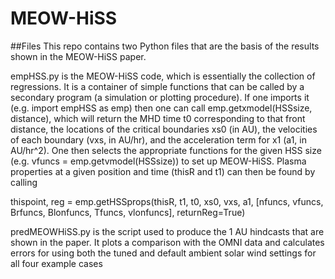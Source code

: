 # MEOW-HiSS

##Files
This repo contains two Python files that are the basis of the results shown in the MEOW-HiSS paper. 

empHSS.py is the MEOW-HiSS code, which is essentially the collection of regressions. It is a container of simple functions that can be called by a secondary program (a simulation or plotting procedure). If one imports it (e.g. import empHSS as emp) then one can call emp.getxmodel(HSSsize, distance), which will return the MHD time t0 corresponding to that front distance, the locations of the critical boundaries xs0 (in AU), the velocities of each boundary (vxs, in AU/hr), and the acceleration term for x1 (a1, in AU/hr^2). One then selects the appropriate functions for the given HSS size (e.g. vfuncs = emp.getvmodel(HSSsize)) to set up MEOW-HiSS. Plasma properties at a given position and time (thisR and t1) can then be found by calling

thispoint, reg = emp.getHSSprops(thisR, t1, t0, xs0, vxs, a1, [nfuncs, vfuncs, Brfuncs, Blonfuncs, Tfuncs, vlonfuncs], returnReg=True)

predMEOWHiSS.py is the script used to produce the 1 AU hindcasts that are shown in the paper. It plots a comparison with the OMNI data and calculates errors for using both the tuned and default ambient solar wind settings for all four example cases